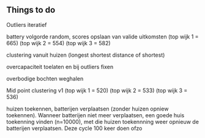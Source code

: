 ## Things to do

Outliers iteratief 

battery volgorde random, scores opslaan van valide uitkomsten (top wijk 1 = 665) (top wijk 2 = 554) (top wijk 3 = 582)

clustering vanuit huizen (longest shortest distance of shortest)

overcapaciteit toelaten en bij outliers fixen

overbodige bochten weghalen

Mid point clustering v1 (top wijk 1 = 520) (top wijk 2 = 533) (top wijk 3 = 536)

huizen toekennen, batterijen verplaatsen (zonder huizen opniew toekennen). Wanneer batterijen niet meer verplaatsen, een goede huis toekenning vinden (n=10000), met die huizen toekennning weer opnieuw de batterijen verplaatsen. Deze cycle 100 keer doen ofzo